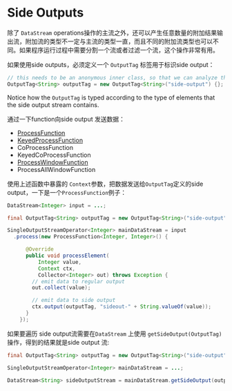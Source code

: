 # Side Outputs

除了 `DataStream` operations操作的主流之外，还可以产生任意数量的附加结果输出流，附加流的类型不一定与主流的类型一直，而且不同的附加流类型也可以不同。如果程序运行过程中需要分割一个流或者过滤一个流，这个操作非常有用。

如果使用side outputs，必须定义一个 `OutputTag` 标签用于标识side output：

```java
// this needs to be an anonymous inner class, so that we can analyze the type
OutputTag<String> outputTag = new OutputTag<String>("side-output") {};
```

Notice how the `OutputTag` is typed according to the type of elements that the side output stream contains.

通过一下function向side output 发送数据：

- [ProcessFunction](https://ci.apache.org/projects/flink/flink-docs-release-1.11/dev/stream/operators/process_function.html)
- [KeyedProcessFunction](https://ci.apache.org/projects/flink/flink-docs-release-1.11/dev/stream/operators/process_function.html#the-keyedprocessfunction)
- CoProcessFunction
- KeyedCoProcessFunction
- [ProcessWindowFunction](https://ci.apache.org/projects/flink/flink-docs-release-1.11/dev/stream/operators/windows.html#processwindowfunction)
- ProcessAllWindowFunction

使用上述函数中暴露的 `Context`参数，把数据发送给`OutputTag`定义的side output，一下是一个`ProcessFunction`例子：



```java
DataStream<Integer> input = ...;

final OutputTag<String> outputTag = new OutputTag<String>("side-output"){};

SingleOutputStreamOperator<Integer> mainDataStream = input
  .process(new ProcessFunction<Integer, Integer>() {

      @Override
      public void processElement(
          Integer value,
          Context ctx,
          Collector<Integer> out) throws Exception {
        // emit data to regular output
        out.collect(value);

        // emit data to side output
        ctx.output(outputTag, "sideout-" + String.valueOf(value));
      }
    });
```

 如果要遍历 side output流需要在`DataStream` 上使用 `getSideOutput(OutputTag)` 操作，得到的结果就是side output 流:

```java
final OutputTag<String> outputTag = new OutputTag<String>("side-output"){};

SingleOutputStreamOperator<Integer> mainDataStream = ...;

DataStream<String> sideOutputStream = mainDataStream.getSideOutput(outputTag);
```